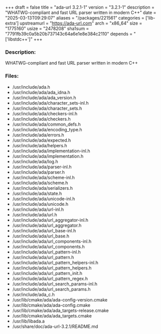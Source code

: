 +++
draft = false
title = "ada-url 3.2.1-1"
version = "3.2.1-1"
description = "WHATWG-compliant and fast URL parser written in modern C++"
date = "2025-03-13T09:29:07"
aliases = "/packages/221561"
categories = ['lib-extra']
upstreamurl = "https://ada-url.com"
arch = "x86_64"
size = "1775160"
usize = "2478208"
sha1sum = "7791fb39c0a5b20b737143c64a6e1e8e384c2110"
depends = "['libstdc++']"
+++
### Description: 
WHATWG-compliant and fast URL parser written in modern C++

### Files: 
* /usr/include/ada.h
* /usr/include/ada/ada_idna.h
* /usr/include/ada/ada_version.h
* /usr/include/ada/character_sets-inl.h
* /usr/include/ada/character_sets.h
* /usr/include/ada/checkers-inl.h
* /usr/include/ada/checkers.h
* /usr/include/ada/common_defs.h
* /usr/include/ada/encoding_type.h
* /usr/include/ada/errors.h
* /usr/include/ada/expected.h
* /usr/include/ada/helpers.h
* /usr/include/ada/implementation-inl.h
* /usr/include/ada/implementation.h
* /usr/include/ada/log.h
* /usr/include/ada/parser-inl.h
* /usr/include/ada/parser.h
* /usr/include/ada/scheme-inl.h
* /usr/include/ada/scheme.h
* /usr/include/ada/serializers.h
* /usr/include/ada/state.h
* /usr/include/ada/unicode-inl.h
* /usr/include/ada/unicode.h
* /usr/include/ada/url-inl.h
* /usr/include/ada/url.h
* /usr/include/ada/url_aggregator-inl.h
* /usr/include/ada/url_aggregator.h
* /usr/include/ada/url_base-inl.h
* /usr/include/ada/url_base.h
* /usr/include/ada/url_components-inl.h
* /usr/include/ada/url_components.h
* /usr/include/ada/url_pattern-inl.h
* /usr/include/ada/url_pattern.h
* /usr/include/ada/url_pattern_helpers-inl.h
* /usr/include/ada/url_pattern_helpers.h
* /usr/include/ada/url_pattern_init.h
* /usr/include/ada/url_pattern_regex.h
* /usr/include/ada/url_search_params-inl.h
* /usr/include/ada/url_search_params.h
* /usr/include/ada_c.h
* /usr/lib/cmake/ada/ada-config-version.cmake
* /usr/lib/cmake/ada/ada-config.cmake
* /usr/lib/cmake/ada/ada_targets-release.cmake
* /usr/lib/cmake/ada/ada_targets.cmake
* /usr/lib/libada.a
* /usr/share/doc/ada-url-3.2.1/README.md
